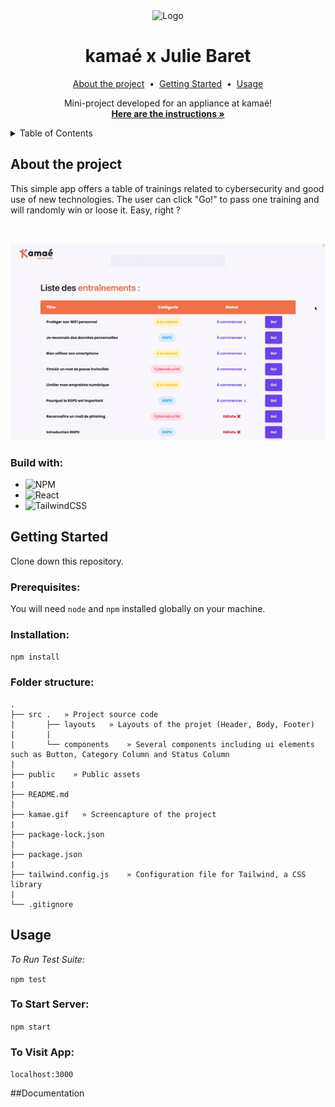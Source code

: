 <div align="center">
  <img src="" alt="Logo" width="80">

  <h1 align="center">kamaé x Julie Baret</h3>
  
  <p align="center">
  <a href="#about-the-project">About the project</a> &nbsp;&bull;&nbsp;
  <a href="#getting-started">Getting Started</a> &nbsp;&bull;&nbsp;
  <a href="#usage">Usage</a>
  </p>

  <p align="center">
    Mini-project developed for an appliance at kamaé!
    <br />
    <a href=""><strong>Here are the instructions »</strong></a>
  </p>
</div>

<!-- TABLE OF CONTENTS -->
<details>
  <summary>Table of Contents</summary>
  <ol>
    <li>
      <a href="#about-the-project">About The Project</a>
      <ul>
        <li><a href="#built-with">Built With</a></li>
      </ul>
    </li>
    <li>
      <a href="#getting-started">Getting Started</a>
      <ul>
        <li><a href="#prerequisites">Prerequisites</a></li>
        <li><a href="#installation">Installation</a></li>
      </ul>
    </li>
    <li><a href="#usage">Usage</a></li>
    <li><a href="#test">Test</a></li>
  </ol>
</details>

## About the project
<p>
This simple app offers a table of trainings related to cybersecurity and good use of new technologies. The user can click "Go!" to pass one training and will randomly win or loose it. Easy, right ?
</p>
<br>
<p align="center">
<img alt="app demo" src='https://raw.githubusercontent.com/JulieBaret/kamae-project/main/kamae.gif?token=GHSAT0AAAAAAB5F2IRIXRPHVILRMGUL64MGY6BFXWQ')>
</p>

### Build with:
- ![NPM](https://img.shields.io/badge/NPM-%23000000.svg?style=for-the-badge&logo=npm&logoColor=white)
- ![React](https://img.shields.io/badge/react-%2320232a.svg?style=for-the-badge&logo=react&logoColor=%2361DAFB)
- ![TailwindCSS](https://img.shields.io/badge/tailwindcss-%2338B2AC.svg?style=for-the-badge&logo=tailwind-css&logoColor=white)

## Getting Started
Clone down this repository.

### Prerequisites:
You will need `node` and `npm` installed globally on your machine.  

### Installation:

`npm install` 

### Folder structure:
```
.
├── src .   » Project source code
|       ├── layouts   » Layouts of the projet (Header, Body, Footer)
|       |
|       └── components    » Several components including ui elements such as Button, Category Column and Status Column
|       
├── public    » Public assets
|
├── README.md 
|
├── kamae.gif   » Screencapture of the project
|
├── package-lock.json
|
├── package.json
|
├── tailwind.config.js    » Configuration file for Tailwind, a CSS library
|
└── .gitignore
```

## Usage

*To Run Test Suite:*

`npm test`  

### To Start Server:

`npm start`  

### To Visit App:

`localhost:3000`  

##Documentation
